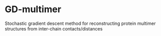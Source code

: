 # GD-multimer
Stochastic gradient descent method for reconstructing protein multimer structures from inter-chain contacts/distances
